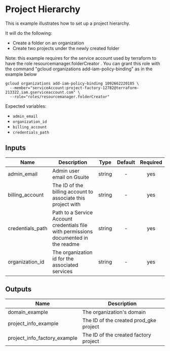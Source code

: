 # Project Hierarchy

This is example illustrates how to set up a project hierarchy.

It will do the following:
- Create a folder on an organization
- Create two projects under the newly created folder

Note: this example requires for the service account used by terraform to have the role resourcemanager.folderCreator . You can grant this role with the command "gcloud organizations add-iam-policy-binding" as in the example below

```
gcloud organizations add-iam-policy-binding 1092662220185 \
  --member="serviceAccount:project-factory-12782@terraform-213322.iam.gserviceaccount.com" \
  --role="roles/resourcemanager.folderCreator"
```

Expected variables:
- `admin_email`
- `organization_id`
- `billing_account`
- `credentials_path`

[^]: (autogen_docs_start)

## Inputs

| Name | Description | Type | Default | Required |
|------|-------------|:----:|:-----:|:-----:|
| admin_email | Admin user email on Gsuite | string | - | yes |
| billing_account | The ID of the billing account to associate this project with | string | - | yes |
| credentials_path | Path to a Service Account credentials file with permissions documented in the readme | string | - | yes |
| organization_id | The organization id for the associated services | string | - | yes |

## Outputs

| Name | Description |
|------|-------------|
| domain_example | The organization's domain |
| project_info_example | The ID of the created prod_gke project |
| project_info_factory_example | The ID of the created factory project |

[^]: (autogen_docs_end)
